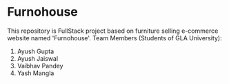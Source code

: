 # Furnohouse

This repository is FullStack project based on furniture selling e-commerce website named 'Furnohouse'.
Team Members (Students of GLA University):

1. Ayush Gupta
2. Ayush Jaiswal
3. Vaibhav Pandey
4. Yash Mangla
